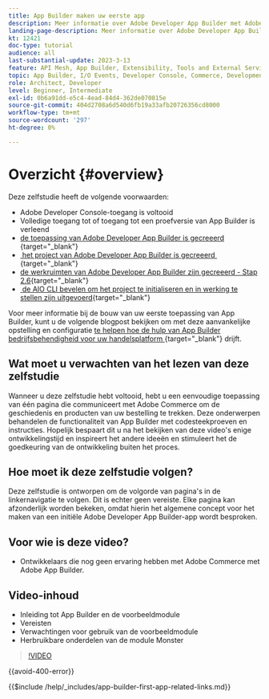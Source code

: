 ```yaml
---
title: App Builder maken uw eerste app
description: Meer informatie over Adobe Developer App Builder met Adobe Commerce en het maken van uw eerste app.
landing-page-description: Meer informatie over Adobe Developer App Builder die wordt gebruikt met Adobe Commerce en het maken van uw eerste app.
kt: 12421
doc-type: tutorial
audience: all
last-substantial-update: 2023-3-13
feature: API Mesh, App Builder, Extensibility, Tools and External Services, Backend Development
topic: App Builder, I/O Events, Developer Console, Commerce, Development, Integrations
role: Architect, Developer
level: Beginner, Intermediate
exl-id: 0b6a91dd-e5c4-4ead-84d4-362de070815e
source-git-commit: 404d2708a6d540d6fb19a33afb20726356cd8000
workflow-type: tm+mt
source-wordcount: '297'
ht-degree: 0%

---
```


# Overzicht {#overview}

Deze zelfstudie heeft de volgende voorwaarden:

* Adobe Developer Console-toegang is voltooid
* Volledige toegang tot of toegang tot een proefversie van App Builder is verleend
* [&#x200B; de toepassing van Adobe Developer App Builder is gecreeerd &#x200B;](https://developer.adobe.com/app-builder/docs/getting_started/first_app/){target="_blank"} 
* [&#x200B; het project van Adobe Developer App Builder is gecreeerd &#x200B;](https://developer.adobe.com/console){target="_blank"} 
* [&#x200B; de werkruimten van Adobe Developer App Builder zijn gecreeerd - Stap 2.6 &#x200B;](https://developer.adobe.com/app-builder/docs/getting_started/first_app/#2-creating-a-new-project-on-developer-console){target="_blank"} 
* [&#x200B; de AIO CLI bevelen om het project te initialiseren en in werking te stellen zijn uitgevoerd &#x200B;](https://developer.adobe.com/runtime){target="_blank"} 

Voor meer informatie bij de bouw van uw eerste toepassing van App Builder, kunt u de volgende blogpost bekijken om met deze aanvankelijke opstelling en configuratie [&#x200B; te helpen hoe de hulp van App Builder bedrijfsbehendigheid voor uw handelsplatform &#x200B;](https://business.adobe.com/blog/how-to/how-app-builder-helps-you-implement-a-composable-commerce-strategy){target="_blank"}  drijft.

## Wat moet u verwachten van het lezen van deze zelfstudie

Wanneer u deze zelfstudie hebt voltooid, hebt u een eenvoudige toepassing van één pagina die communiceert met Adobe Commerce om de geschiedenis en producten van uw bestelling te trekken. Deze onderwerpen behandelen de functionaliteit van App Builder met codesteekproeven en instructies. Hopelijk bespaart dit u na het bekijken van deze video&#39;s enige ontwikkelingstijd en inspireert het andere ideeën en stimuleert het de goedkeuring van de ontwikkeling buiten het proces.

## Hoe moet ik deze zelfstudie volgen?

Deze zelfstudie is ontworpen om de volgorde van pagina&#39;s in de linkernavigatie te volgen. Dit is echter geen vereiste. Elke pagina kan afzonderlijk worden bekeken, omdat hierin het algemene concept voor het maken van een initiële Adobe Developer App Builder-app wordt besproken.

## Voor wie is deze video?

* Ontwikkelaars die nog geen ervaring hebben met Adobe Commerce met Adobe App Builder.

## Video-inhoud

* Inleiding tot App Builder en de voorbeeldmodule
* Vereisten
* Verwachtingen voor gebruik van de voorbeeldmodule
* Herbruikbare onderdelen van de module Monster

>[!VIDEO](https://video.tv.adobe.com/v/3416740?quality=12&learn=on)

{{avoid-400-error}}

{{$include /help/_includes/app-builder-first-app-related-links.md}}
